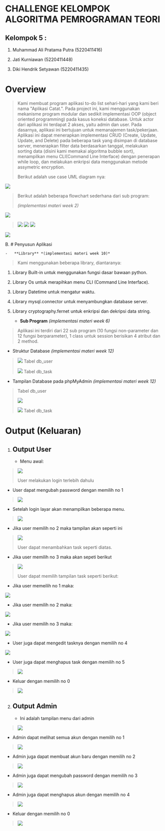 # CHALLENGE KELOMPOK ALGORITMA PEMROGRAMAN TEORI

## Kelompok 5 :

1. Muhammad Ali Pratama Putra (5220411416)

2. Jati Kurniawan (5220411448) 

3. Diki Hendrik Setyawan (5220411435)

# Overview

> Kami membuat program aplikasi to-do list sehari-hari yang kami beri
> nama "Aplikasi Catat.". Pada project ini, kami menggunakan mekanisme
> program modular dan sedikit implementasi OOP (object oriented
> programming) pada kasus koneksi database. Untuk actor dari aplikasi
> ini terdapat 2 akses, yaitu admin dan user. Pada dasarnya, aplikasi
> ini bertujuan untuk memanajemen task/pekerjaan. Aplikasi ini dapat
> menerapkan implementasi CRUD (Create, Update, Update, and Delete) pada
> beberapa task yang disimpan di database server, menerapkan filter data
> berdasarkan tanggal, melakukan sorting data (disini kami memakai
> algoritma bubble sort), menampilkan menu CLI(Command Line Interface)
> dengan penerapan while loop, dan melakukan enkripsi data menggunakan
> metode assymetric encryption.
>
> Berikut adalah use case UML diagram nya:

![](md_media/image1.jpeg)

> Berikut adalah beberapa flowchart sederhana dari sub program:
>
> *(implementasi materi week 2)*

![](md_media/image2.jpeg)

> ![](md_media/image5.jpeg)
> ![](md_media/image6.jpeg)
> ![](md_media/image7.jpeg)

![](md_media/image8.jpeg)

B.  # Penyusun Aplikasi

    -   **Library** *(implementasi materi week 10)*

> Kami menggunakan beberapa library, diantaranya:

1.  Library Built-in untuk menggunakan fungsi dasar bawaan python.

2.  Library Os untuk merapihkan menu CLI (Command Line Interface).

3.  Library Datetime untuk mengatur waktu.

4.  Library mysql.connector untuk menyambungkan database server.

5.  Library cryptography.fernet untuk enkripsi dan dekripsi data string.

    -   **Sub Program** *(implementasi materi week 6)*

> Aplikasi ini terdiri dari 22 sub program (10 fungsi non-parameter dan
> 12 fungsi berparameter), 1 class untuk session berisikan 4 atribut dan
> 2 method.

-   Struktur Database *(implementasi materi week 12)*

> ![](md_media/image10.jpeg)
> Tabel db_user
>
> ![](md_media/image11.jpeg)
> Tabel db_task

-   Tampilan Database pada phpMyAdmin *(implementasi materi week 12)*

> Tabel db_user
>
> ![](md_media/image12.jpeg)
>
> ![](md_media/image13.jpeg)
> Tabel db_task

# Output (Keluaran)

1.  ## Output User

    -   Menu awal:

> ![](md_media/image14.png)
>
> User melakukan login terlebih dahulu

-   User dapat mengubah password dengan memilih no 1

> ![](md_media/image15.png)

-   Setelah login layar akan menampilkan beberapa menu.

> ![](md_media/image16.png)

-   Jika user memilih no 2 maka tampilan akan seperti ini

> ![](md_media/image17.jpeg)
>
> User dapat menambahkan task seperti diatas.

-   Jika user memilih no 3 maka akan sepeti berikut

> ![](md_media/image18.png)
>
> User dapat memilih tampilan task seperti berikut:

-   Jika user memeilih no 1 maka:

![](md_media/image19.png)

-   Jika user memilih no 2 maka:

![](md_media/image20.png)

-   Jika user memilih no 3 maka:

![](md_media/image21.png)

-   User juga dapat mengedit tasknya dengan memilih no 4

![](md_media/image22.jpeg)

-   User juga dapat menghapus task dengan memilih no 5

> ![](md_media/image23.jpeg)

-   Keluar dengan memilih no 0

> ![](md_media/image24.png)

2.  ## Output Admin

    -   Ini adalah tampilan menu dari admin

> ![](md_media/image25.png)

-   Admin dapat melihat semua akun dengan memilih no 1

> ![](md_media/image26.png)

-   Admin juga dapat membuat akun baru dengan memilih no 2

> ![](md_media/image27.jpeg)

-   Admin juga dapat mengubah password dengan memilih no 3

> ![](md_media/image15.png)

-   Admin juga dapat menghapus akun dengan memilih no 4

> ![](md_media/image28.png)

-   Keluar dengan memilih no 0

> ![](md_media/image29.png)
